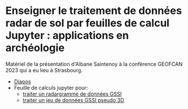 # Enseigner le traitement de données radar de sol par feuilles de calcul Jupyter : applications en archéologie

Matériel de la présentation d'Albane Saintenoy à la conférence GEOFCAN 2023 qui a eu lieu à Strasbourg.

- [Diapos](diapos.pdf)
- Feuille de calculs jupyter pour:
    - [traiter un radargramme de données GSSI](One_radargram.ipynb)
    - [traiter un jeu de données GSSI pseudo 3D](Carto_radargram.ipynb)

